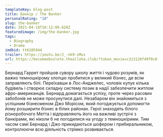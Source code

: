 ```yaml
---
templateKey: blog-post
title: Банкір / The Banker
personalRating: "10"
slug: the-banker
date: 2021-04-18T16:12:09.628Z
featuredimage: /img/the-banker.jpg
tags:
  - Biography
  - Drama
imdbid: tt6285944
trailer: https://youtu.be/J_-nk9-sMus
url: https://becomeobsolete.thealloha.club/?token_movie=c313120f49f0c8f4e09883ea9d5119&token=535999c79bbffe96a9e913e3b9cabe
---
```

Бернард Гаррет пройшов сувору школу життя і чудово розумів, як важко темношкірому хлопцю пробитися у великий бізнес, де всім заправляють білі. Переїхавши в Лос-Анджелес, чоловік купує кілька будівель і створює складну систему позик в надії забезпечити житлом афро-американців. Бернард домагається успіху, проте через расових забобонів не може просунутися далі. Незабаром він знайомиться з успішним бізнесменом Джо Морісом, який погоджується допомогти йому розширити бізнес в білих районах. Герої знаходять білого різноробочого Метта і відправляють його на важливі зустрічі з банкірами, які ніколи б не погодилися на угоду з темношкірими. Тим часом самі Бернард і Джо прикидаються шофером і прибиральником, контролюючи всю діяльність стрімко розвивається.